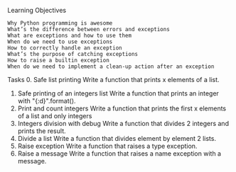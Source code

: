 Learning Objectives

    Why Python programming is awesome
    What’s the difference between errors and exceptions
    What are exceptions and how to use them
    When do we need to use exceptions
    How to correctly handle an exception
    What’s the purpose of catching exceptions
    How to raise a builtin exception
    When do we need to implement a clean-up action after an exception

Tasks
0. Safe list printing
	Write a function that prints x elements of a list.
1. Safe printing of an integers list 
	Write a function that prints an integer with "{:d}".format().
2. Print and count integers 
	Write a function that prints the first x elements of a list and only integers
3. Integers division with debug 
	Write a function that divides 2 integers and prints the result.
4. Divide a list 
	Write a function that divides element by element 2 lists.
5. Raise exception 
	Write a function that raises a type exception.
6. Raise a message 
	Write a function that raises a name exception with a message. 

